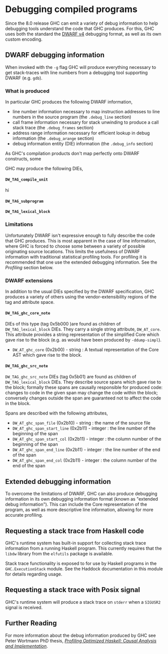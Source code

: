 # Debugging compiled programs

Since the 8.0 release GHC can emit a variety of debug information to help
debugging tools understand the code that GHC produces. For this, GHC uses both
the standard the [DWARF v4][dwarf] debugging format, as well as its own custom
encoding.


## DWARF debugging information

When invoked with the `-g` flag GHC will produce everything necessary to get
stack-traces with line numbers from a debugging tool supporting DWARF (e.g.
`gdb`).

### What is produced

In particular GHC produces the following DWARF information,

 * line number information necessary to map instruction addresses to line
   numbers in the source program (the `.debug_line` section)
 * call frame information necessary for stack unwinding to produce a call stack
   trace (the `.debug_frames` section)
 * address range information necessary for efficient lookup in debug information
   (the `.debug_arange` section)
 * debug information entity (DIE) information (the `.debug_info` section)

As GHC's compilation products don't map perfectly onto DWARF constructs, some 

GHC may produce the following DIEs,

#### `DW_TAG_compile_unit`

hi

#### `DW_TAG_subprogram`

#### `DW_TAG_lexical_block`

### Limitations

Unfortunately DWARF isn't expressive enough to fully describe the code that GHC
produces. This is most apparent in the case of line information, where GHC is
forced to choose some between a variety of possible originating source
locations. This limits the usefulness of DWARF information with traditional
statistical profiling tools. For profiling it is recommended that one use the
extended debugging information. See the *Profiling* section below.

### DWARF extensions

In addition to the usual DIEs specified by the DWARF specification, GHC produces
a variety of others using the vendor-extensibility regions of the tag and
attribute space.

#### `DW_TAG_ghc_core_note`

DIEs of this type (tag 0x5b000 )are found as children of `DW_TAG_lexical_block`
DIEs. They carry a single string attribute, `DW_AT_core`. This attribute
provides a string representation of the simplified Core which gave rise to the
block (e.g. as would have been produced by `-ddump-simpl`).

 * `DW_AT_ghc_core` (0x2b00) - string : A textual representation of the Core
   AST which gave rise to the block.

#### `DW_TAG_ghc_src_note`

`DW_TAG_ghc_src_note` DIEs (tag 0x5b01) are found as children of
`DW_TAG_lexical_block` DIEs. They describe source spans which gave rise to the
block; formally these spans are causally responsible for produced code:
changes to code in the given span may change the code within the block; conversely
changes outside the span are guaranteed not to affect the code in the block.

Spans are described with the following attributes,

 * `DW_AT_ghc_span_file` (0x2b10) - string : the name of the source file
 * `DW_AT_ghc_span_start_line` (0x2b11) - integer : the line number of the beginning of the span
 * `DW_AT_ghc_span_start_col` (0x2b11) - integer : the column number of the beginning of the span
 * `DW_AT_ghc_span_end_line` (0x2b11) - integer : the line number of the end of the span
 * `DW_AT_ghc_span_end_col` (0x2b11) - integer : the column number of the end of the span

## Extended debugging information

To overcome the limitations of DWARF, GHC can also produce debugging information
in its own debugging information format (known as "extended debug information").
This can include the Core representation of the program, as well as more
descriptive line information, allowing for more accurate profiling.


## Requesting a stack trace from Haskell code

GHC's runtime system has built-in support for collecting stack trace information
from a running Haskell program. This currently requires that the `libdw` library
from the `elfutils` package is available.

Stack trace functionality is exposed to for use by Haskell programs in the
`GHC.ExecutionStack` module. See the Haddock documentation in this module for
details regarding usage.

## Requesting a stack trace with Posix signal

GHC's runtime system will produce a stack trace on `stderr` when a `SIGUSR2`
signal is received.

## Further Reading

For more information about the debug information produced by GHC see Peter
Wortmann PhD thesis,
[*Profiling Optimized Haskell: Causal Analysis and Implementation*][scpmw-thesis].

[scpmw-thesis]: http://etheses.whiterose.ac.uk/8321/
[dwarf]: http://dwarfstd.org/
